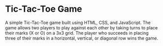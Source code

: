 # Tic-Tac-Toe Game

A simple Tic-Tac-Toe game built using HTML, CSS, and JavaScript. 
The game allows two players to play against each other by taking turns to place their marks (X or O) on a 3x3 grid. 
The player who succeeds in placing three of their marks in a horizontal, vertical, or diagonal row wins the game.

